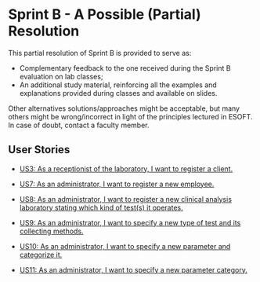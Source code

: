 # Sprint B - A Possible (Partial) Resolution 

This partial resolution of Sprint B is provided to serve as:

* Complementary feedback to the one received during the Sprint B evaluation on lab classes;
* An additional study material, reinforcing all the examples and explanations provided during classes and available on slides.  


Other alternatives solutions/approaches might be acceptable, but many others might be wrong/incorrect in light of the principles lectured in ESOFT. In case of doubt, contact a faculty member.


## User Stories

* [US3: As a receptionist of the laboratory, I want to register a client.](US3/US3.md)

* [US7: As an administrator, I want to register a new employee.](US7/US7.md)

* [US8: As an administrator, I want to register a new clinical analysis laboratory stating which kind of test(s) it operates.](US8/US8.md)

* [US9: As an administrator, I want to specify a new type of test and its collecting methods.](US9/US9.md)

* [US10: As an administrator, I want to specify a new parameter and categorize it.](US10/US10.md)

* [US11: As an administrator, I want to specify a new parameter category.](US11/US11.md)